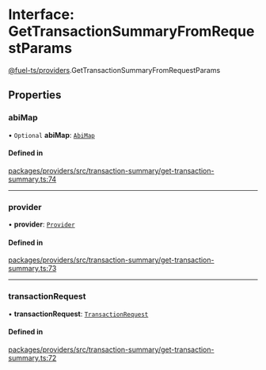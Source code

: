 # Interface: GetTransactionSummaryFromRequestParams

[@fuel-ts/providers](/api/Providers/index.md).GetTransactionSummaryFromRequestParams

## Properties

### abiMap

• `Optional` **abiMap**: [`AbiMap`](/api/Providers/index.md#abimap)

#### Defined in

[packages/providers/src/transaction-summary/get-transaction-summary.ts:74](https://github.com/FuelLabs/fuels-ts/blob/c441653b/packages/providers/src/transaction-summary/get-transaction-summary.ts#L74)

___

### provider

• **provider**: [`Provider`](/api/Providers/Provider.md)

#### Defined in

[packages/providers/src/transaction-summary/get-transaction-summary.ts:73](https://github.com/FuelLabs/fuels-ts/blob/c441653b/packages/providers/src/transaction-summary/get-transaction-summary.ts#L73)

___

### transactionRequest

• **transactionRequest**: [`TransactionRequest`](/api/Providers/index.md#transactionrequest)

#### Defined in

[packages/providers/src/transaction-summary/get-transaction-summary.ts:72](https://github.com/FuelLabs/fuels-ts/blob/c441653b/packages/providers/src/transaction-summary/get-transaction-summary.ts#L72)
